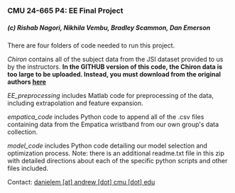 ### CMU 24-665 P4: EE Final Project
##### (c) Rishab Nagori, Nikhila Vembu, Bradley Scammon, Dan Emerson

There are four folders of code needed to run this project.

*Chiron* contains all of the subject data from the JSI dataset provided to us by the instructors.
**In the GITHUB version of this code, the Chiron data is too large to be uploaded. Instead, you must download from the original authors [here](https://dis.ijs.si/ami-repository/datasets/chiron.rar)**

*EE_preprocessing* includes Matlab code for preprocessing of the data, including extrapolation and feature expansion.

*empatica_code* includes Python code to append all of the .csv files containing data from the Empatica wristband from our own group's data collection.

*model_code* includes Python code detailing our model selection and optimization process. Note: there is an additional readme.txt file in this zip with detailed directions about each of the specific python scripts and other files included.

Contact: [danielem [at] andrew [dot] cmu [dot] edu](mailto:danielem@andrew.cmu.edu)

